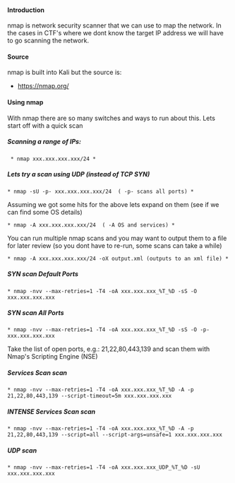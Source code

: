 #### Introduction

nmap is network security scanner that we can use to map the network. In the cases in CTF's where we dont know the target IP address we will have 
to go scanning the network. 

#### Source

nmap is built into Kali but the source is: 

- https://nmap.org/

#### Using nmap

With nmap there are so many switches and ways to run about this. Lets start off with a quick scan

##### Scanning a range of IPs:

` * nmap xxx.xxx.xxx.xxx/24 *` 

#####  Lets try a scan using UDP (instead of TCP SYN)

` * nmap -sU -p- xxx.xxx.xxx.xxx/24  ( -p- scans all ports) * `

Assuming we got some hits for the above lets expand on them (see if we can find some OS details)

` * nmap -A xxx.xxx.xxx.xxx/24  ( -A OS and services) * `

You can run multiple nmap scans and you may want to output them to a file for later review (so you dont have to re-run, some scans can take a while)

` * nmap -A xxx.xxx.xxx.xxx/24 -oX output.xml (outputs to an xml file) * `

#####  SYN scan Default Ports

` * nmap -nvv --max-retries=1 -T4 -oA xxx.xxx.xxx_%T_%D -sS -O xxx.xxx.xxx.xxx `

#####  SYN scan All Ports

` * nmap -nvv --max-retries=1 -T4 -oA xxx.xxx.xxx_%T_%D -sS -O -p- xxx.xxx.xxx.xxx `

Take the list of open ports, e.g.: 21,22,80,443,139 and scan them with Nmap's Scripting Engine (NSE)

#####  Services Scan scan

` * nmap -nvv --max-retries=1 -T4 -oA xxx.xxx.xxx_%T_%D -A -p 21,22,80,443,139 --script-timeout=5m xxx.xxx.xxx.xxx ` 

#####  INTENSE Services Scan scan

` * nmap -nvv --max-retries=1 -T4 -oA xxx.xxx.xxx_%T_%D -A -p 21,22,80,443,139 --script=all --script-args=unsafe=1 xxx.xxx.xxx.xxx `

#####  UDP scan

` * nmap -nvv --max-retries=1 -T4 -oA xxx.xxx.xxx_UDP_%T_%D -sU xxx.xxx.xxx.xxx `
